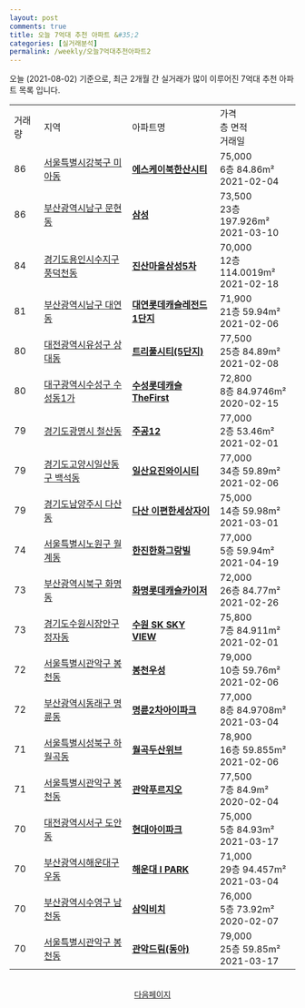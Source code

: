 ```yaml
---
layout: post
comments: true
title: 오늘 7억대 추천 아파트 &#35;2
categories: [실거래분석]
permalink: /weekly/오늘7억대추천아파트2
---
```


오늘 (2021-08-02) 기준으로, 최근 2개월 간 실거래가 많이 이루어진 7억대 추천 아파트 목록 입니다.

<table class="sortable">
  <tr>
    <td>거래량</td>
    <td>지역</td>
    <td>아파트명</td>
    <td>가격<br>층 면적<br>거래일</td>
  </tr>

  <tr class="item">
    <td>86</td>
    <td><a href="/apt/서울특별시강북구미아동">서울특별시강북구 미아동</a></td>
    <td style="font-weight: bold;"><a href="https://search.naver.com/search.naver?query=미아동 에스케이북한산시티">에스케이북한산시티</a></td>
    <td>75,000<br>6층  84.86m²<br>2021-02-04</td>
  </tr>

  <tr class="item">
    <td>86</td>
    <td><a href="/apt/부산광역시남구문현동">부산광역시남구 문현동</a></td>
    <td style="font-weight: bold;"><a href="https://search.naver.com/search.naver?query=문현동 삼성">삼성</a></td>
    <td>73,500<br>23층  197.926m²<br>2021-03-10</td>
  </tr>

  <tr class="item">
    <td>84</td>
    <td><a href="/apt/경기도용인시수지구풍덕천동">경기도용인시수지구 풍덕천동</a></td>
    <td style="font-weight: bold;"><a href="https://search.naver.com/search.naver?query=풍덕천동 진산마을삼성5차">진산마을삼성5차</a></td>
    <td>70,000<br>12층  114.0019m²<br>2021-02-18</td>
  </tr>

  <tr class="item">
    <td>81</td>
    <td><a href="/apt/부산광역시남구대연동">부산광역시남구 대연동</a></td>
    <td style="font-weight: bold;"><a href="https://search.naver.com/search.naver?query=대연동 대연롯데캐슬레전드1단지">대연롯데캐슬레전드1단지</a></td>
    <td>71,900<br>21층  59.94m²<br>2021-02-06</td>
  </tr>

  <tr class="item">
    <td>80</td>
    <td><a href="/apt/대전광역시유성구상대동">대전광역시유성구 상대동</a></td>
    <td style="font-weight: bold;"><a href="https://search.naver.com/search.naver?query=상대동 트리풀시티(5단지)">트리풀시티(5단지)</a></td>
    <td>77,500<br>25층  84.89m²<br>2021-02-08</td>
  </tr>

  <tr class="item">
    <td>80</td>
    <td><a href="/apt/대구광역시수성구수성동1가">대구광역시수성구 수성동1가</a></td>
    <td style="font-weight: bold;"><a href="https://search.naver.com/search.naver?query=수성동1가 수성롯데캐슬TheFirst">수성롯데캐슬TheFirst</a></td>
    <td>72,800<br>8층  84.9746m²<br>2020-02-15</td>
  </tr>

  <tr class="item">
    <td>79</td>
    <td><a href="/apt/경기도광명시철산동">경기도광명시 철산동</a></td>
    <td style="font-weight: bold;"><a href="https://search.naver.com/search.naver?query=철산동 주공12">주공12</a></td>
    <td>77,000<br>2층  53.46m²<br>2021-02-01</td>
  </tr>

  <tr class="item">
    <td>79</td>
    <td><a href="/apt/경기도고양시일산동구백석동">경기도고양시일산동구 백석동</a></td>
    <td style="font-weight: bold;"><a href="https://search.naver.com/search.naver?query=백석동 일산요진와이시티">일산요진와이시티</a></td>
    <td>77,000<br>34층  59.89m²<br>2021-02-06</td>
  </tr>

  <tr class="item">
    <td>79</td>
    <td><a href="/apt/경기도남양주시다산동">경기도남양주시 다산동</a></td>
    <td style="font-weight: bold;"><a href="https://search.naver.com/search.naver?query=다산동 다산 이편한세상자이">다산 이편한세상자이</a></td>
    <td>75,000<br>14층  59.98m²<br>2021-03-01</td>
  </tr>

  <tr class="item">
    <td>74</td>
    <td><a href="/apt/서울특별시노원구월계동">서울특별시노원구 월계동</a></td>
    <td style="font-weight: bold;"><a href="https://search.naver.com/search.naver?query=월계동 한진한화그랑빌">한진한화그랑빌</a></td>
    <td>77,000<br>5층  59.94m²<br>2021-04-19</td>
  </tr>

  <tr class="item">
    <td>73</td>
    <td><a href="/apt/부산광역시북구화명동">부산광역시북구 화명동</a></td>
    <td style="font-weight: bold;"><a href="https://search.naver.com/search.naver?query=화명동 화명롯데캐슬카이저">화명롯데캐슬카이저</a></td>
    <td>72,000<br>26층  84.77m²<br>2021-02-26</td>
  </tr>

  <tr class="item">
    <td>73</td>
    <td><a href="/apt/경기도수원시장안구정자동">경기도수원시장안구 정자동</a></td>
    <td style="font-weight: bold;"><a href="https://search.naver.com/search.naver?query=정자동 수원 SK SKY VIEW">수원 SK SKY VIEW</a></td>
    <td>75,800<br>7층  84.911m²<br>2021-02-01</td>
  </tr>

  <tr class="item">
    <td>72</td>
    <td><a href="/apt/서울특별시관악구봉천동">서울특별시관악구 봉천동</a></td>
    <td style="font-weight: bold;"><a href="https://search.naver.com/search.naver?query=봉천동 봉천우성">봉천우성</a></td>
    <td>79,000<br>10층  59.76m²<br>2021-02-06</td>
  </tr>

  <tr class="item">
    <td>72</td>
    <td><a href="/apt/부산광역시동래구명륜동">부산광역시동래구 명륜동</a></td>
    <td style="font-weight: bold;"><a href="https://search.naver.com/search.naver?query=명륜동 명륜2차아이파크">명륜2차아이파크</a></td>
    <td>77,000<br>8층  84.9708m²<br>2021-03-04</td>
  </tr>

  <tr class="item">
    <td>71</td>
    <td><a href="/apt/서울특별시성북구하월곡동">서울특별시성북구 하월곡동</a></td>
    <td style="font-weight: bold;"><a href="https://search.naver.com/search.naver?query=하월곡동 월곡두산위브">월곡두산위브</a></td>
    <td>78,900<br>16층  59.855m²<br>2021-02-06</td>
  </tr>

  <tr class="item">
    <td>71</td>
    <td><a href="/apt/서울특별시관악구봉천동">서울특별시관악구 봉천동</a></td>
    <td style="font-weight: bold;"><a href="https://search.naver.com/search.naver?query=봉천동 관악푸르지오">관악푸르지오</a></td>
    <td>77,500<br>7층  84.9m²<br>2020-02-04</td>
  </tr>

  <tr class="item">
    <td>70</td>
    <td><a href="/apt/대전광역시서구도안동">대전광역시서구 도안동</a></td>
    <td style="font-weight: bold;"><a href="https://search.naver.com/search.naver?query=도안동 현대아이파크">현대아이파크</a></td>
    <td>75,000<br>5층  84.93m²<br>2021-03-17</td>
  </tr>

  <tr class="item">
    <td>70</td>
    <td><a href="/apt/부산광역시해운대구우동">부산광역시해운대구 우동</a></td>
    <td style="font-weight: bold;"><a href="https://search.naver.com/search.naver?query=우동 해운대 I PARK">해운대 I PARK</a></td>
    <td>71,000<br>29층  94.457m²<br>2021-03-04</td>
  </tr>

  <tr class="item">
    <td>70</td>
    <td><a href="/apt/부산광역시수영구남천동">부산광역시수영구 남천동</a></td>
    <td style="font-weight: bold;"><a href="https://search.naver.com/search.naver?query=남천동 삼익비치">삼익비치</a></td>
    <td>76,000<br>5층  73.92m²<br>2020-02-07</td>
  </tr>

  <tr class="item">
    <td>70</td>
    <td><a href="/apt/서울특별시관악구봉천동">서울특별시관악구 봉천동</a></td>
    <td style="font-weight: bold;"><a href="https://search.naver.com/search.naver?query=봉천동 관악드림(동아)">관악드림(동아)</a></td>
    <td>79,000<br>25층  59.85m²<br>2021-03-17</td>
  </tr>

</table>

<br>
<center><a href="/weekly/오늘7억대추천아파트3">다음페이지</a></center>
<br><br>
